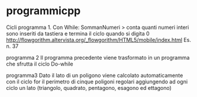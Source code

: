 # programmicpp

Cicli 
programma 1.
Con While:
SommanNumeri > conta quanti numeri interi sono inseriti da tastiera e termina il ciclo quando si digita 0
http://flowgorithm.altervista.org/_flowgorithm/HTML5/mobile/index.html Es. n. 37

programma 2
Il programma precedente viene trasformato in un programma che sfrutta il ciclo Do-while

programma3 
Dato il lato di un poligono viene calcolato automaticamente con il ciclo for il perimetro di cinque poligoni regolari aggiungendo ad ogni ciclo un lato 
(triangolo, quadrato, pentagono, esagono ed ettagono)
